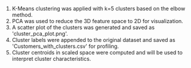 1. K-Means clustering was applied with k=5 clusters based on the elbow method.
2. PCA was used to reduce the 3D feature space to 2D for visualization.
3. A scatter plot of the clusters was generated and saved as 'cluster_pca_plot.png'.
4. Cluster labels were appended to the original dataset and saved as 'Customers_with_clusters.csv' for profiling.
5. Cluster centroids in scaled space were computed and will be used to interpret cluster characteristics.
